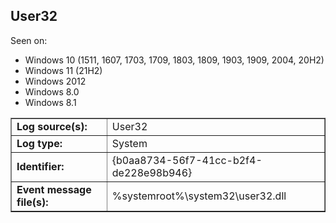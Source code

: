 ## User32

Seen on:
* Windows 10 (1511, 1607, 1703, 1709, 1803, 1809, 1903, 1909, 2004, 20H2)
* Windows 11 (21H2)
* Windows 2012
* Windows 8.0
* Windows 8.1

<table border="1" class="docutils">
  <tbody>
    <tr>
      <td><b>Log source(s):</b></td>
      <td>User32</td>
    </tr>
    <tr>
      <td><b>Log type:</b></td>
      <td>System</td>
    </tr>
    <tr>
      <td><b>Identifier:</b></td>
      <td>{b0aa8734-56f7-41cc-b2f4-de228e98b946}</td>
    </tr>
    <tr>
      <td><b>Event message file(s):</b></td>
      <td>%systemroot%\system32\user32.dll</td>
    </tr>
  </tbody>
</table>

&nbsp;

